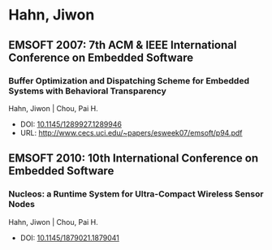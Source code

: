 # Hahn, Jiwon

## EMSOFT 2007: 7th ACM & IEEE International Conference on Embedded Software

### Buffer Optimization and Dispatching Scheme for Embedded Systems with Behavioral Transparency
Hahn, Jiwon | Chou, Pai H.
* DOI: [10.1145/1289927.1289946](https://doi.org/10.1145/1289927.1289946)
* URL: <http://www.cecs.uci.edu/~papers/esweek07/emsoft/p94.pdf>

## EMSOFT 2010: 10th International Conference on Embedded Software

### Nucleos: a Runtime System for Ultra-Compact Wireless Sensor Nodes
Hahn, Jiwon | Chou, Pai H.
* DOI: [10.1145/1879021.1879041](https://doi.org/10.1145/1879021.1879041)

